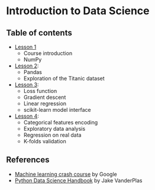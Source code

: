 # Introduction to Data Science

## Table of contents

- [Lesson 1](./lesson_01.md)
  - Course introduction
  - NumPy
- [Lesson 2](./lesson_02.md):
  - Pandas
  - Exploration of the Titanic dataset
- [Lesson 3](./lesson_03.md):
  - Loss function
  - Gradient descent
  - Linear regression
  - scikit-learn model interface
- [Lesson 4](./lesson_04.md):
  - Categorical features encoding
  - Exploratory data analysis
  - Regression on real data
  - K-folds validation

## References

- [Machine learning crash
  course](https://developers.google.com/machine-learning/crash-course)
  by Google
- [Python Data Science Handbook](https://nbviewer.jupyter.org/github/jakevdp/PythonDataScienceHandbook/blob/master/notebooks/Index.ipynb) by Jake VanderPlas
